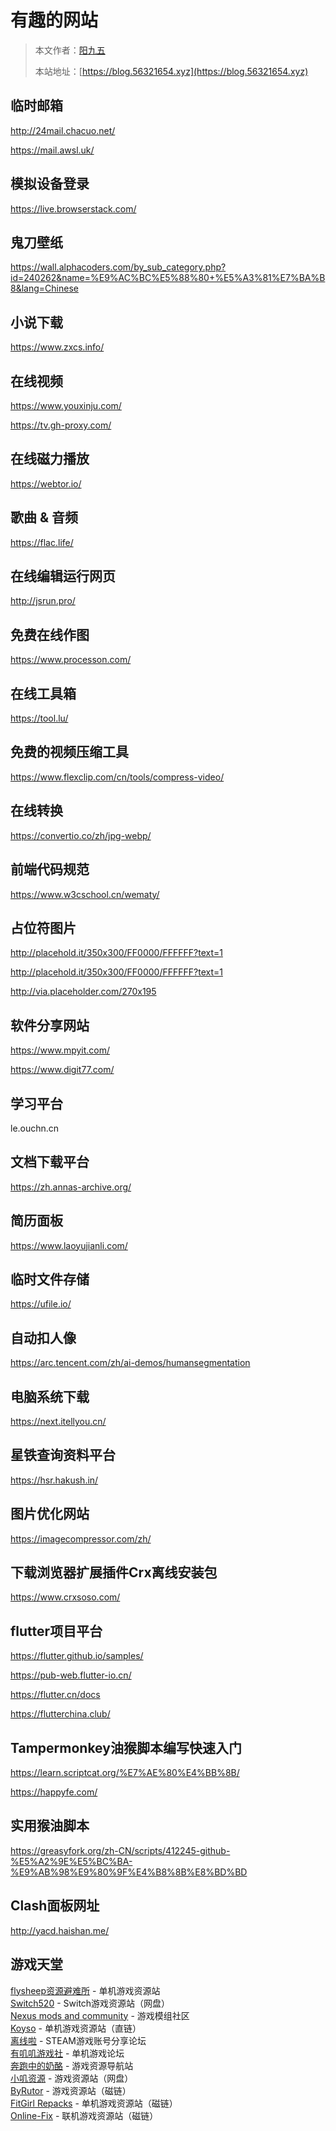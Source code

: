 # 有趣的网站

> 本文作者：[阳九五](https://github.com/CN-YoungYang)
>
> 本站地址：[https://blog.56321654.xyz](https://blog.56321654.xyz)


## 临时邮箱
http://24mail.chacuo.net/

https://mail.awsl.uk/

## 模拟设备登录
https://live.browserstack.com/

## 鬼刀壁纸
https://wall.alphacoders.com/by_sub_category.php?id=240262&name=%E9%AC%BC%E5%88%80+%E5%A3%81%E7%BA%B8&lang=Chinese

## 小说下载
https://www.zxcs.info/

## 在线视频
https://www.youxinju.com/

https://tv.gh-proxy.com/

## 在线磁力播放
https://webtor.io/

## 歌曲 & 音频
https://flac.life/

## 在线编辑运行网页
http://jsrun.pro/

## 免费在线作图
https://www.processon.com/

## 在线工具箱
https://tool.lu/

## 免费的视频压缩工具
https://www.flexclip.com/cn/tools/compress-video/

## 在线转换
https://convertio.co/zh/jpg-webp/

## 前端代码规范
https://www.w3cschool.cn/wematy/

## 占位符图片
http://placehold.it/350x300/FF0000/FFFFFF?text=1

http://placehold.it/350x300/FF0000/FFFFFF?text=1

http://via.placeholder.com/270x195

## 软件分享网站
https://www.mpyit.com/

https://www.digit77.com/

## 学习平台
le.ouchn.cn

## 文档下载平台
https://zh.annas-archive.org/

## 简历面板
https://www.laoyujianli.com/

## 临时文件存储
https://ufile.io/

## 自动扣人像
https://arc.tencent.com/zh/ai-demos/humansegmentation

## 电脑系统下载
https://next.itellyou.cn/

## 星铁查询资料平台
https://hsr.hakush.in/

## 图片优化网站
https://imagecompressor.com/zh/

## 下载浏览器扩展插件Crx离线安装包
https://www.crxsoso.com/

## flutter项目平台
https://flutter.github.io/samples/

https://pub-web.flutter-io.cn/

https://flutter.cn/docs

https://flutterchina.club/

## Tampermonkey油猴脚本编写快速入门
https://learn.scriptcat.org/%E7%AE%80%E4%BB%8B/

https://happyfe.com/

## 实用猴油脚本
https://greasyfork.org/zh-CN/scripts/412245-github-%E5%A2%9E%E5%BC%BA-%E9%AB%98%E9%80%9F%E4%B8%8B%E8%BD%BD

## Clash面板网址
http://yacd.haishan.me/

## 游戏天堂
[flysheep资源避难所](https://www.flysheep6.com/) - 单机游戏资源站  
[Switch520](https://www.gamer520.com/) - Switch游戏资源站（网盘）  
[Nexus mods and community](https://www.nexusmods.com/) - 游戏模组社区  
[Koyso](https://koyso.com/) - 单机游戏资源站（直链）  
[离线啦](https://lixianla.com/) - STEAM游戏账号分享论坛  
[有叽叽游戏社](https://www.uu-gg.one/) - 单机游戏论坛  
[奔跑中的奶酪](https://www.runningcheese.cn/s27) - 游戏资源导航站  
[小叽资源](https://steamzg.com/) - 游戏资源站（网盘）  
[ByRutor](https://byruthub.org/) - 游戏资源站（磁链）  
[FitGirl Repacks](https://fitgirl-repacks.site/) - 单机游戏资源站（磁链）  
[Online-Fix](https://online-fix.me/) - 联机游戏资源站（磁链）  